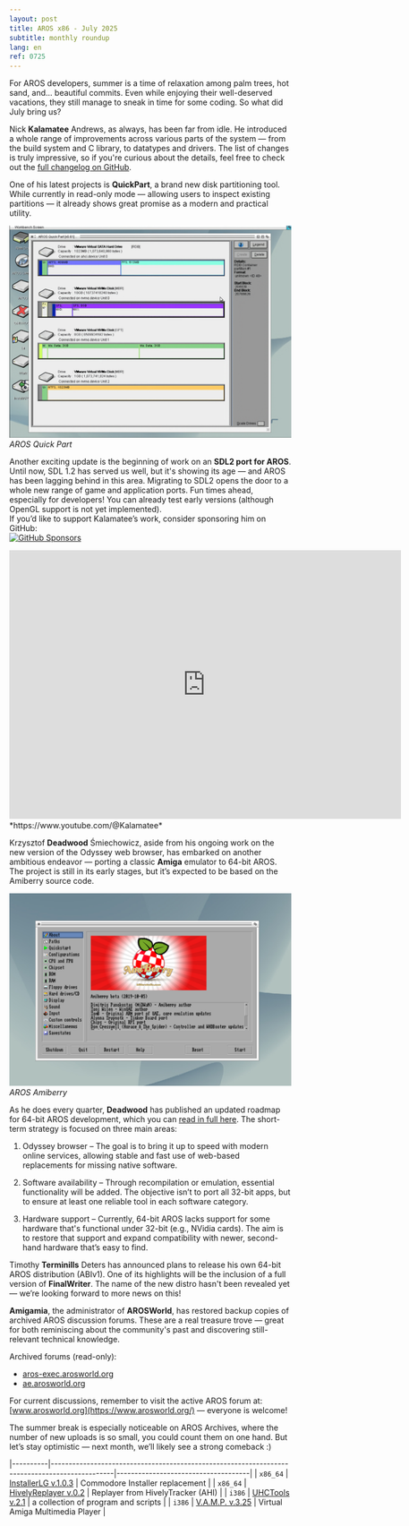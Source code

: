 ```yaml
---
layout: post
title: AROS x86 - July 2025
subtitle: monthly roundup
lang: en
ref: 0725
---
```


For AROS developers, summer is a time of relaxation among palm trees, hot sand, and... beautiful commits. Even while enjoying their well-deserved vacations, they still manage to sneak in time for some coding. So what did July bring us?

Nick **Kalamatee** Andrews, as always, has been far from idle. He introduced a whole range of improvements across various parts of the system — from the build system and C library, to datatypes and drivers. The list of changes is truly impressive, so if you're curious about the details, feel free to check out the [full changelog on GitHub](https://github.com/aros-development-team/AROS/commits?author=Kalamatee&since=2025-07-01&until=2025-07-31).

One of his latest projects is **QuickPart**, a brand new disk partitioning tool. While currently in read-only mode — allowing users to inspect existing partitions — it already shows great promise as a modern and practical utility.

![Quickpart](/assets/img/0725/quickpart.png)  
*AROS Quick Part*

Another exciting update is the beginning of work on an **SDL2 port for AROS**. Until now, SDL 1.2 has served us well, but it's showing its age — and AROS has been lagging behind in this area. Migrating to SDL2 opens the door to a whole new range of game and application ports. Fun times ahead, especially for developers! You can already test early versions (although OpenGL support is not yet implemented).    
If you’d like to support Kalamatee’s work, consider sponsoring him on GitHub:  
[![GitHub Sponsors](https://img.shields.io/github/sponsors/Kalamatee)](https://img.shields.io/github/sponsors/Kalamatee?style=flat
)  
<iframe width="700" height="480" src="https://www.youtube.com/embed/VzzCPzGYTVs" title="AROS64 UEFI Test" frameborder="0" allow="accelerometer; autoplay; clipboard-write; encrypted-media; gyroscope; picture-in-picture; web-share" referrerpolicy="strict-origin-when-cross-origin" allowfullscreen></iframe>
*https://www.youtube.com/@Kalamatee*

Krzysztof **Deadwood** Śmiechowicz, aside from his ongoing work on the new version of the Odyssey web browser, has embarked on another ambitious endeavor — porting a classic **Amiga** emulator to 64-bit AROS. The project is still in its early stages, but it’s expected to be based on the Amiberry source code.

![Quickpart](/assets/img/0725/amiberry3.png)  
*AROS Amiberry*

As he does every quarter, **Deadwood** has published an updated roadmap for 64-bit AROS development, which you can [read in full here](https://www.arosworld.org/infusions/forum/viewthread.php?thread_id=1114&rowstart=40&pid=8777#post_8769). The short-term strategy is focused on three main areas:

1. Odyssey browser – The goal is to bring it up to speed with modern online services, allowing stable and fast use of web-based replacements for missing native software.

2. Software availability – Through recompilation or emulation, essential functionality will be added. The objective isn’t to port all 32-bit apps, but to ensure at least one reliable tool in each software category.

3. Hardware support – Currently, 64-bit AROS lacks support for some hardware that's functional under 32-bit (e.g., NVidia cards). The aim is to restore that support and expand compatibility with newer, second-hand hardware that’s easy to find.

Timothy **Terminills** Deters has announced plans to release his own 64-bit AROS distribution (ABIv1). One of its highlights will be the inclusion of a full version of **FinalWriter**. The name of the new distro hasn't been revealed yet — we’re looking forward to more news on this!

**Amigamia**, the administrator of **AROSWorld**, has restored backup copies of archived AROS discussion forums. These are a real treasure trove — great for both reminiscing about the community's past and discovering still-relevant technical knowledge.

Archived forums (read-only):
- [aros-exec.arosworld.org](https://aros-exec.arosworld.org/)
- [ae.arosworld.org](https://ae.arosworld.org/)

For current discussions, remember to visit the active AROS forum at: [www.arosworld.org](https://www.arosworld.org/) — everyone is welcome!

The summer break is especially noticeable on AROS Archives, where the number of new uploads is so small, you could count them on one hand. But let’s stay optimistic — next month, we’ll likely see a strong comeback :)


|----------|-----------------------------------------------------------------------------------------------|-------------------------------------|
| `x86_64` | [InstallerLG v.1.0.3](https://archives.arosworld.org/?function=showfile&file=utility/installerlg-v1.0.3.x86_64-aros-v11.zip) | Commodore Installer replacement |
| `x86_64` | [HivelyReplayer v.0.2](https://archives.arosworld.org/?function=showfile&file=audio/play/hivelyreplay.x86_64-aros-v11.zip) | Replayer from HivelyTracker (AHI) |
| `i386` | [UHCTools v.2.1](https://archives.arosworld.org/?function=showfile&file=utility/misc/uhctools.i386-aros.lha) | a collection of program and scripts |
| `i386` | [V.A.M.P. v.3.25](https://archives.arosworld.org/?function=showfile&file=video/play/vamp.lha) | Virtual Amiga Multimedia Player |

